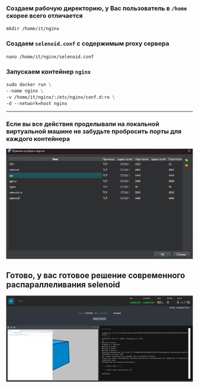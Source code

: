 ### Создаем рабочую директорию, у Вас пользователь в `/home` скорее всего отличается
```shell
mkdir /home/it/nginx
```

### Создаем `selenoid.conf` с содержимым proxy сервера
```shell
nano /home/it/nginx/selenoid.conf
```

### Запускаем контейнер `nginx`
```dockerfile
sudo docker run \
--name nginx \
-v /home/it/nginx/:/etc/nginx/conf.d:ro \
-d --network=host nginx
```

---

### Если вы все действия проделывали на локальной виртуальной машине не забудьте пробросить порты для каждого контейнера
![port-mapping-with-vm.png](..%2Fimg%2Fport-mapping-with-vm.png)

## Готово, у вас готовое решение современного распараллеливания selenoid
![nginx-proxy.png](..%2Fimg%2Fnginx-proxy.png)